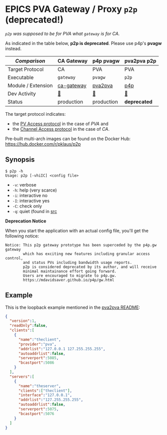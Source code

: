 # EPICS PVA Gateway / Proxy `p2p` (deprecated!)

*`p2p` was supposed to be for PVA what `gateway` is for CA.*

As indicated in the table below, **p2p is deprecated**. Please use p4p's **pvagw** instead.

| *Comparison*       | CA Gateway     | p4p pvagw       | **pva2pva p2p** |
|--------------------|----------------|-----------------|-----------------|
| Target Protocol    | CA             | PVA             | PVA             |
| Executable         | `gateway`      | `pvagw`         | `p2p`           |
| Module / Extension | [ca-gateway][] | [pva2pva][]     | [p4p][]         |
| Dev Activity       | [🔗][dev cagw] | [🔗][dev pvagw] | [🔗][dev p2p]   |
| Status             | production     | production      | **deprecated**  |

The target protocol indicates:
* the [PV Access protocol][] in the case of *PVA* and
* the [Channel Access protocol][] in the case of *CA*.

Pre-built multi-arch images can be found on the Docker Hub:
<https://hub.docker.com/r/pklaus/p2p>

## Synopsis

```
$ p2p -h
Usage: p2p [-vhiIC] <config file>
```

* `-v`: verbose
* `-h`: help (very scarce)
* `-i`: interactive no
* `-I`: interactive yes
* `-C`: check only
* `-q`: quiet (found in [src][]

**Deprecation Notice**

When you start the application with an actual config file, you'll get the following notice:

```
Notice: This p2p gateway prototype has been superceded by the p4p.gw gateway
        which has exciting new features including granular access control,
        and status PVs including bandwidth usage reports.
        p2p is considered deprecated by its author, and will receive
        minimal maintainance effort going forward.
        Users are encouraged to migrate to p4p.gw.
        https://mdavidsaver.github.io/p4p/gw.html
```

## Example

This is the loopback example mentioned in the [pva2pva README][]:


```json
{
  "version":1,
  "readOnly":false,
  "clients":[
    {
      "name":"theclient",
      "provider":"pva",
      "addrlist":"127.0.0.1 127.255.255.255",
      "autoaddrlist":false,
      "serverport":5085,
      "bcastport":5086
    }
  ],
  "servers":[
    {
      "name":"theserver",
      "clients":["theclient"],
      "interface":"127.0.0.1",
      "addrlist":"127.255.255.255",
      "autoaddrlist":false,
      "serverport":5075,
      "bcastport":5076
    }
  ]
}
```

[pva2pva]: https://github.com/epics-base/pva2pva
[ca-gateway]: https://github.com/epics-extensions/ca-gateway
[pva2pva README]: https://github.com/epics-base/pva2pva#running-p2p
[src]: https://github.com/epics-base/pva2pva/blob/master/p2pApp/gwmain.cpp#L68
[p4p]: https://github.com/mdavidsaver/p4p
[pvagw]: https://mdavidsaver.github.io/p4p/gw.html
[PV Access protocol]: https://github.com/epics-base/pvAccessCPP/wiki/protocol
[Channel Access protocol]: https://docs.epics-controls.org/en/latest/specs/ca_protocol.html
[dev cagw]: https://github.com/epics-extensions/ca-gateway/commits/master
[dev pvagw]: https://github.com/mdavidsaver/p4p/commits/master/src/p4p/gw.py
[dev p2p]: https://github.com/epics-base/pva2pva/commits/master/p2pApp
